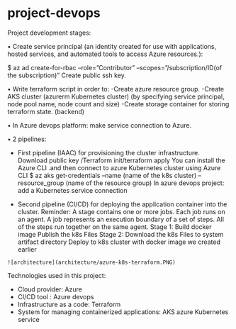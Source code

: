 # project-devops
Project development stages:

•	Create service principal (an identity created for use with applications, hosted services, and automated tools to access Azure resources.):

$ az ad create-for-rbac –role=”Contributor” –scopes=”/subscription/ID(of the subscription)”
Create public ssh key.

•	Write terraform script in order to:
-Create azure resource group.
-Create AKS cluster (azurerm Kubernetes cluster) (by specifying service principal, node pool name, node count and size)
-Create storage container for storing terraform state. (backend)

•	In Azure devops platform: 
make service connection to Azure.

•	2 pipelines:
-	First pipeline (IAAC) for provisioning the cluster infrastructure.
Download public key /Terraform init/terraform apply 
You can install the Azure CLI .and then connect to azure Kubernetes cluster using Azure CLI
$ az aks get-credentials –name (name of the k8s cluster) –resource_group (name of the resource group) 
               In azure devops project: add a Kubernetes service connection

-	Second pipeline (CI/CD) for deploying the application container into the cluster. 
Reminder: A stage contains one or more jobs. Each job runs on an agent. A job represents an execution boundary of a set of steps. All of the steps run together on the same agent.
Stage 1:
Build docker image
Publish the k8s Files
Stage 2:
Download the k8s Files to system artifact directory
Deploy to k8s cluster with docker image we created earlier
```
![architecture](architecture/azure-k8s-terraform.PNG)
```
Technologies used in this project:
-	Cloud provider: Azure
-	CI/CD tool : Azure devops 
-	Infrastructure as a code: Terraform
-	System for managing containerized applications: AKS azure Kubernetes service
